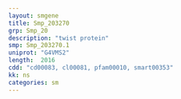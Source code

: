 ```yaml
---
layout: smgene
title: Smp_203270
grp: Smp_20
description: "twist protein"
smp: Smp_203270.1
uniprot: "G4VMS2"
length:  2016
cdd: "cd00083, cl00081, pfam00010, smart00353"
kk: ns
categories: sm
---
```

